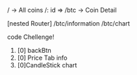 / -> All coins
/: id => /btc -> Coin Detail

[nested Router]
/btc/information
/btc/chart

code Chellenge!

1. [0] backBtn
2. [0] Price Tab info
3. [0]CandleStick chart
